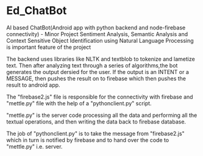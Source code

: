 # Ed_ChatBot
AI based ChatBot(Android app with python backend and node-firebase connectivity) - Minor Project
Sentiment Analysis, Semantic Analysis and Context Sensitive Object Identification using Natural Language Processing is important feature of the project

The backend uses libraries like NLTK and textblob to tokenize and lametize text. Then after analyzing text through a series of algorithms,the bot generates the output dersied for the user. If the output is an INTENT or a MESSAGE, then pushes the result on to firebase which then pushes the result to android app.

The "firebase2.js" file is responsible for the connectivity with firebase and "mettle.py" file with the help of a "pythonclient.py" script.

"mettle.py" is the server code processing all the data and performing all the textual operations, and then writing the data back to firebase database.

The job of "pythonclient.py" is to take the message from "firebase2.js" which in turn is notified by firebase and  to hand over the code to "mettle.py" i.e. server.

 
